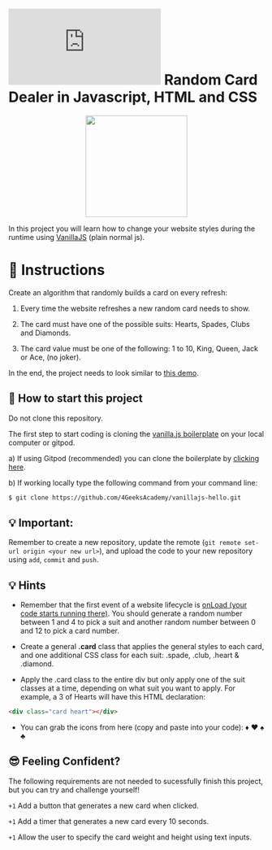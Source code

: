 # ![alt text](https://assets.breatheco.de/apis/img/images.php?blob&random&cat=icon&tags=breathecode,32) Random Card Dealer in Javascript, HTML and CSS

<p align="center">
<img height="200px" src="https://github.com/breatheco-de/exercise-random-card/blob/master/preview.gif?raw=true" />
</p>

In this project you will learn how to change your website styles during the runtime using [VanillaJS](https://stackoverflow.com/questions/20435653/what-is-vanillajs) (plain normal js).

# 📝 Instructions

Create an algorithm that randomly builds a card on every refresh:

1. Every time the website refreshes a new random card needs to show.

2. The card must have one of the possible suits: Hearts, Spades, Clubs and Diamonds.

3. The card value must be one of the following: 1 to 10, King, Queen, Jack or Ace, (no joker).

In the end, the project needs to look similar to [this demo](https://github.com/breatheco-de/exercise-random-card/blob/master/preview.gif?raw=true).

## 🌱 How to start this project

Do not clone this repository.

The first step to start coding is cloning the [vanilla.js boilerplate](https://github.com/4GeeksAcademy/vanillajs-hello.git) on your local computer or gitpod.

a) If using Gitpod (recommended) you can clone the boilerplate by [clicking here](https://github.com/4GeeksAcademy/vanillajs-hello.git).

b) If working locally type the following command from your command line:

```sh
$ git clone https://github.com/4GeeksAcademy/vanillajs-hello.git
```

## 💡 Important:

Remember to create a new repository, update the remote (`git remote set-url origin <your new url>`), and upload the code to your new repository using `add`, `commit` and `push`.

## 💡 Hints

- Remember that the first event of a website lifecycle is [onLoad (your code starts running there)](https://www.w3schools.com/jsref/event_onload.asp). You should generate a random number between 1 and 4 to pick a suit and another random number between 0 and 12 to pick a card number.

- Create a general **.card** class that applies the general styles to each card, and one additional CSS class for each suit: .spade, .club, .heart & .diamond.

- Apply the .card class to the entire div but only apply one of the suit classes at a time, depending on what suit you want to apply. For example, a 3 of Hearts will have this HTML declaration:

```html
<div class="card heart"></div>
```

- You can grab the icons from here (copy and paste into your code): ♦ ♥ ♠ ♣

## 😎 Feeling Confident?

The following requirements are not needed to sucessfully finish this project, but you can try and challenge yourself!

`+1` Add a button that generates a new card when clicked.

`+1` Add a timer that generates a new card every 10 seconds.

`+1` Allow the user to specify the card weight and height using text inputs.
